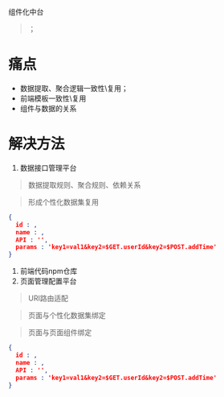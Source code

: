 组件化中台

> ；

# 痛点
  * 数据提取、聚合逻辑一致性\复用；
  * 前端模板一致性\复用
  * 组件与数据的关系

# 解决方法
  1. 数据接口管理平台

  > 数据提取规则、聚合规则、依赖关系

  > 形成个性化数据集复用

  ```JSON
  {
    id : ,
    name : ,
    API : '',
    params : 'key1=val1&key2=$GET.userId&key2=$POST.addTime'
  }
  ```

  1. 前端代码npm仓库
  1. 页面管理配置平台

  > URI路由适配

  > 页面与个性化数据集绑定

  > 页面与页面组件绑定
  
  ```JSON
  {
    id : ,
    name : ,
    API : '',
    params : 'key1=val1&key2=$GET.userId&key2=$POST.addTime'
  }
  ```